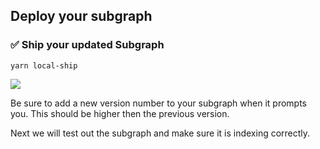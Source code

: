 ## Deploy your subgraph

### ✅ Ship your updated Subgraph

```
yarn local-ship
```

![](/public/images/TheGraph-ScaffoldEth2/section-1/1_3_1.png)

Be sure to add a new version number to your subgraph when it prompts you. This should be higher then the previous version.

Next we will test out the subgraph and make sure it is indexing correctly.
